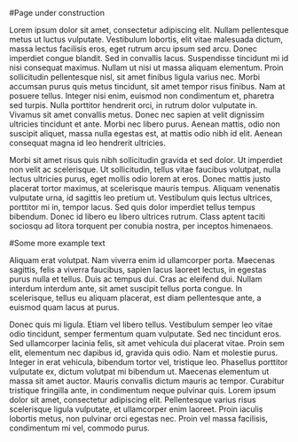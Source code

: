 #Page under construction

Lorem ipsum dolor sit amet, consectetur adipiscing elit. Nullam pellentesque metus ut luctus vulputate. Vestibulum lobortis, elit vitae malesuada dictum, massa lectus facilisis eros, eget rutrum arcu ipsum sed arcu. Donec imperdiet congue blandit. Sed in convallis lacus. Suspendisse tincidunt mi id nisi consequat maximus. Nullam ut nisi ut massa aliquam elementum. Proin sollicitudin pellentesque nisl, sit amet finibus ligula varius nec. Morbi accumsan purus quis metus tincidunt, sit amet tempor risus finibus. Nam at posuere tellus. Integer nisi enim, euismod non condimentum et, pharetra sed turpis. Nulla porttitor hendrerit orci, in rutrum dolor vulputate in. Vivamus sit amet convallis metus. Donec nec sapien at velit dignissim ultricies tincidunt et ante. Morbi nec libero purus. Aenean mattis, odio non suscipit aliquet, massa nulla egestas est, at mattis odio nibh id elit. Aenean consequat magna id leo hendrerit ultricies.

Morbi sit amet risus quis nibh sollicitudin gravida et sed dolor. Ut imperdiet non velit ac scelerisque. Ut sollicitudin, tellus vitae faucibus volutpat, nulla lectus ultricies purus, eget mollis odio lorem at eros. Donec mattis justo placerat tortor maximus, at scelerisque mauris tempus. Aliquam venenatis vulputate urna, id sagittis leo pretium ut. Vestibulum quis lectus ultrices, porttitor mi in, tempor lacus. Sed quis dolor imperdiet tellus tempus bibendum. Donec id libero eu libero ultrices rutrum. Class aptent taciti sociosqu ad litora torquent per conubia nostra, per inceptos himenaeos.

#Some more example text

Aliquam erat volutpat. Nam viverra enim id ullamcorper porta. Maecenas sagittis, felis a viverra faucibus, sapien lacus laoreet lectus, in egestas purus nulla et tellus. Duis ac tempus dui. Cras ac eleifend dui. Nullam interdum interdum ante, sit amet suscipit tellus porta congue. In scelerisque, tellus eu aliquam placerat, est diam pellentesque ante, a euismod quam lacus at purus.

Donec quis mi ligula. Etiam vel libero tellus. Vestibulum semper leo vitae odio tincidunt, semper fermentum quam vulputate. Sed nec tincidunt eros. Sed ullamcorper lacinia felis, sit amet vehicula dui placerat vitae. Proin sem elit, elementum nec dapibus id, gravida quis odio. Nam et molestie purus. Integer in erat vehicula, bibendum tortor vel, tristique leo. Phasellus porttitor vulputate ex, dictum volutpat mi bibendum ut. Maecenas elementum ut massa sit amet auctor. Mauris convallis dictum mauris ac tempor. Curabitur tristique fringilla ante, in condimentum neque pulvinar quis. Lorem ipsum dolor sit amet, consectetur adipiscing elit. Pellentesque varius risus scelerisque ligula vulputate, et ullamcorper enim laoreet. Proin iaculis lobortis metus, non pulvinar orci egestas nec. Proin vel massa facilisis, condimentum mi vel, commodo purus. 